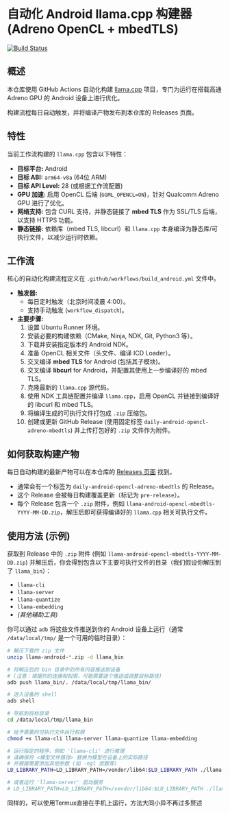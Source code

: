 # 自动化 Android llama.cpp 构建器 (Adreno OpenCL + mbedTLS)

[![Build Status](https://github.com/MIKU552/llama-cpp-android-adreno-builder/actions/workflows/build_android_mbedtls.yml/badge.svg)](https://github.com/MIKU552/llama-cpp-android-adreno-builder/actions/workflows/build_android_mbedtls.yml)

## 概述

本仓库使用 GitHub Actions 自动化构建 [llama.cpp](https://github.com/ggerganov/llama.cpp) 项目，专门为运行在搭载高通 Adreno GPU 的 Android 设备上进行优化。

构建流程每日自动触发，并将编译产物发布到本仓库的 Releases 页面。

## 特性

当前工作流构建的 `llama.cpp` 包含以下特性：

* **目标平台:** Android
* **目标 ABI:** `arm64-v8a` (64位 ARM)
* **目标 API Level:** 28 (或根据工作流配置)
* **GPU 加速:** 启用 OpenCL 后端 (`GGML_OPENCL=ON`)，针对 Qualcomm Adreno GPU 进行了优化。
* **网络支持:** 包含 CURL 支持，并静态链接了 **mbed TLS** 作为 SSL/TLS 后端，以支持 HTTPS 功能。
* **静态链接:** 依赖库（mbed TLS, libcurl）和 `llama.cpp` 本身编译为静态库/可执行文件，以减少运行时依赖。

## 工作流

核心的自动化构建流程定义在 `.github/workflows/build_android.yml` 文件中。

* **触发器:**
    * 每日定时触发（北京时间凌晨 4:00）。
    * 支持手动触发 (`workflow_dispatch`)。
* **主要步骤:**
    1.  设置 Ubuntu Runner 环境。
    2.  安装必要的构建依赖（CMake, Ninja, NDK, Git, Python3 等）。
    3.  下载并安装指定版本的 Android NDK。
    4.  准备 OpenCL 相关文件（头文件、编译 ICD Loader）。
    5.  交叉编译 **mbed TLS** for Android (包括其子模块)。
    6.  交叉编译 **libcurl** for Android，并配置其使用上一步编译好的 mbed TLS。
    7.  克隆最新的 `llama.cpp` 源代码。
    8.  使用 NDK 工具链配置并编译 `llama.cpp`，启用 OpenCL 并链接到编译好的 libcurl 和 mbed TLS。
    9.  将编译生成的可执行文件打包成 `.zip` 压缩包。
    10. 创建或更新 GitHub Release (使用固定标签 `daily-android-opencl-adreno-mbedtls`) 并上传打包好的 `.zip` 文件作为附件。

## 如何获取构建产物

每日自动构建的最新产物可以在本仓库的 [Releases 页面](https://github.com/MIKU552/llama-cpp-android-adreno-builder/releases) 找到。

* 通常会有一个标签为 `daily-android-opencl-adreno-mbedtls` 的 Release。
* 这个 Release 会被每日构建覆盖更新（标记为 `pre-release`）。
* 每个 Release 包含一个 `.zip` 附件，例如 `llama-android-opencl-mbedtls-YYYY-MM-DD.zip`，解压后即可获得编译好的 `llama.cpp` 相关可执行文件。

## 使用方法 (示例)

获取到 Release 中的 `.zip` 附件 (例如 `llama-android-opencl-mbedtls-YYYY-MM-DD.zip`) 并解压后，你会得到包含以下主要可执行文件的目录（我们假设你解压到了 `llama_bin`）：

* `llama-cli`
* `llama-server`
* `llama-quantize`
* `llama-embedding`
* *(其他辅助工具)*

你可以通过 `adb` 将这些文件推送到你的 Android 设备上运行（通常 `/data/local/tmp/` 是一个可用的临时目录）：

```bash
# 解压下载的 zip 文件
unzip llama-android-*.zip -d llama_bin

# 将解压后的 bin 目录中的所有内容推送到设备
# (注意：根据你的连接和权限，可能需要逐个推送或调整目标路径)
adb push llama_bin/. /data/local/tmp/llama_bin/

# 进入设备的 shell
adb shell

# 导航到目标目录
cd /data/local/tmp/llama_bin

# 给予需要的可执行文件执行权限
chmod +x llama-cli llama-server llama-quantize llama-embedding

# 运行指定的程序，例如 'llama-cli' 进行推理
# 请确保将 <模型文件路径> 替换为模型在设备上的实际路径
# 并根据需要添加其他参数 (如 -ngl 层数等)
LD_LIBRARY_PATH=LD_LIBRARY_PATH=/vendor/lib64:$LD_LIBRARY_PATH ./llama-cli -m <模型文件路径> [其他参数...]

# 或者运行 'llama-server' 启动服务
# LD_LIBRARY_PATH=LD_LIBRARY_PATH=/vendor/lib64:$LD_LIBRARY_PATH ./llama-server -m <模型文件路径> -c 2048 [其他服务器参数...]
```
同样的，可以使用Termux直接在手机上运行，方法大同小异不再过多赘述